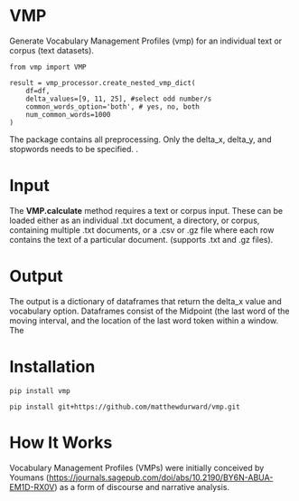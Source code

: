 # VMP

Generate Vocabulary Management Profiles (vmp) for an individual text or corpus (text datasets). 

    from vmp import VMP

    result = vmp_processor.create_nested_vmp_dict(
        df=df,
        delta_values=[9, 11, 25], #select odd number/s
        common_words_option='both', # yes, no, both
        num_common_words=1000
    )

The package contains all preprocessing. Only the delta_x, delta_y, and stopwords needs to be specified. .

# Input

The **VMP.calculate** method requires a text or corpus input. These can be loaded either as an individual .txt document, a directory, or corpus, containing multiple .txt documents, or a .csv or .gz file where each row contains the text of a particular document. (supports .txt and .gz files).

# Output

The output is a dictionary of dataframes that return the delta_x value and vocabulary option. Dataframes consist of the Midpoint (the last word of the moving interval, and the location of the last word token within a window. The 

# Installation

    pip install vmp

    pip install git+https://github.com/matthewdurward/vmp.git
    
# How It Works

Vocabulary Management Profiles (VMPs) were initially conceived by Youmans (https://journals.sagepub.com/doi/abs/10.2190/BY6N-ABUA-EM1D-RX0V) as a form of discourse and narrative analysis. 

